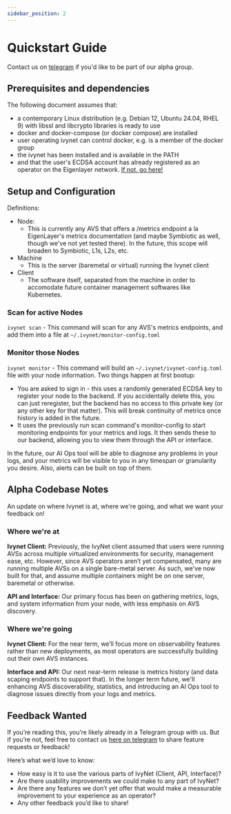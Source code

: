 ```yaml
---
sidebar_position: 2
---
```


# Quickstart Guide

Contact us on [telegram](https://t.me/h_comfort) if you'd like to be part of our alpha group.

## Prerequisites and dependencies

The following document assumes that:

- a contemporary Linux distribution (e.g. Debian 12, Ubuntu 24.04, RHEL 9) with libssl and libcrypto libraries is ready to use
- docker and docker-compose (or docker compose) are installed
- user operating ivynet can control docker, e.g. is a member of the docker group
- the ivynet has been installed and is available in the PATH
- and that the user's ECDSA account has already registered as an operator on the Eigenlayer network. [If not, go here!](https://docs.eigenlayer.xyz/eigenlayer/operator-guides/operator-installation)

## Setup and Configuration

Definitions:

- Node:
  - This is currently any AVS that offers a /metrics endpoint a la EigenLayer's metrics documentation (and maybe Symbiotic as well, though we've not yet tested there). In the future, this scope will broaden to Symbiotic, L1s, L2s, etc.
- Machine
  - This is the server (baremetal or virtual) running the Ivynet client
- Client
  - The software itself, separated from the machine in order to accomodate future container management softwares like Kubernetes.

### Scan for active Nodes

`ivynet scan` - This command will scan for any AVS's metrics endpoints, and add them into a file at `~/.ivynet/monitor-config.toml`

### Monitor those Nodes

`ivynet monitor` - This command will build an `~/.ivynet/ivynet-config.toml` file with your node information. Two things happen at first bootup:

- You are asked to sign in - this uses a randomly generated ECDSA key to register your node to the backend. If you accidentally delete this, you can just reregister, but the backend has no access to this private key (or any other key for that matter). This will break continuity of metrics once history is added in the future.
- It uses the previously run scan command's monitor-config to start monitoring endpoints for your metrics and logs. It then sends these to our backend, allowing you to view them through the API or interface.

 In the future, our AI Ops tool will be able to diagnose any problems in your logs, and your metrics will be visible to you in any timespan or granularity you desire. Also, alerts can be built on top of them.

## Alpha Codebase Notes

An update on where Ivynet is at, where we're going, and what we want your feedback on!

### Where we're at

**Ivynet Client:** Previously, the IvyNet client assumed that users were running AVSs across multiple virtualized environments for security, management ease, etc.
However, since AVS operators aren’t yet compensated, many are running multiple AVSs on a single bare-metal server. As such, we've now built for that, and assume multiple containers might be on one server, baremetal or otherwise.

**API and Interface:** Our primary focus has been on gathering metrics, logs, and system information from your node, with less emphasis on AVS discovery.

### Where we're going

**Ivynet Client:** For the near term, we’ll focus more on observability features rather than new deployments, as most operators are successfully building out their own AVS instances.

**Interface and API:** Our next near-term release is metrics history (and data scaping endpoints to support that). In the longer term future, we'll enhancing AVS discoverability, statistics, and introducing an AI Ops tool to diagnose issues directly from your logs and metrics.

## Feedback Wanted

If you’re reading this, you’re likely already in a Telegram group with us. But if you’re not, feel free to contact us [here on telegram](https://t.me/soho_dot) to share feature requests or feedback!

Here’s what we’d love to know:

- How easy is it to use the various parts of IvyNet (Client, API, Interface)?
- Are there usability improvements we could make to any part of IvyNet?
- Are there any features we don’t yet offer that would make a measurable improvement to your experience as an operator?
- Any other feedback you’d like to share!
